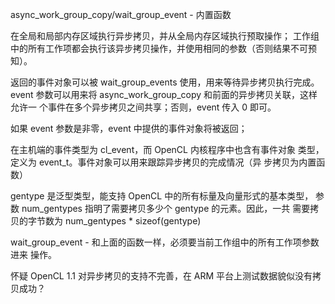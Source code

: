 async_work_group_copy/wait_group_event - 内置函数

在全局和局部内存区域执行异步拷贝，并从全局内存区域执行预取操作；
工作组中的所有工作项都会执行该异步拷贝操作，并使用相同的参数（否则结果不可预知）。

返回的事件对象可以被 wait_group_events 使用，用来等待异步拷贝执行完成。
event 参数可以用来将 async_work_group_copy 和前面的异步拷贝关联，这样允许一
个事件在多个异步拷贝之间共享；否则，event 传入 0 即可。

如果 event 参数是非零，event 中提供的事件对象将被返回；

在主机端的事件类型为 cl_event，而 OpenCL 内核程序中也含有事件对象
类型，定义为 event_t。事件对象可以用来跟踪异步拷贝的完成情况（异
步拷贝为内置函数）

gentype 是泛型类型，能支持 OpenCL 中的所有标量及向量形式的基本类型，
参数 num_gentypes 指明了需要拷贝多少个 gentype 的元素。因此，一共
需要拷贝的字节数为 num_gentypes * sizeof(gentype)


wait_group_event - 和上面的函数一样，必须要当前工作组中的所有工作项参数进来
操作。

怀疑 OpenCL 1.1 对异步拷贝的支持不完善，在 ARM
平台上测试数据貌似没有拷贝成功？
